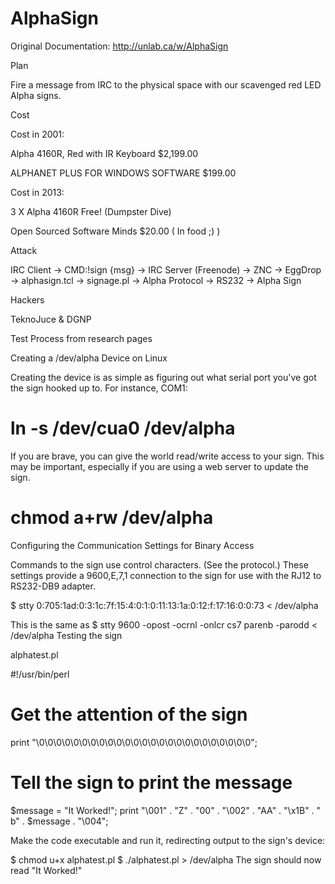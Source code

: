 AlphaSign
=========

Original Documentation: http://unlab.ca/w/AlphaSign


Plan

Fire a message from IRC to the physical space with our scavenged red LED Alpha signs.


Cost

Cost in 2001:

Alpha 4160R, Red with IR Keyboard $2,199.00

ALPHANET PLUS FOR WINDOWS SOFTWARE $199.00

Cost in 2013:

3 X Alpha 4160R Free! (Dumpster Dive)

Open Sourced Software Minds $20.00 ( In food ;) )


Attack

IRC Client -> CMD:!sign {msg} -> IRC Server (Freenode) -> ZNC -> EggDrop -> alphasign.tcl -> signage.pl -> Alpha Protocol -> RS232 -> Alpha Sign


Hackers

TeknoJuce & DGNP


Test Process from research pages

Creating a /dev/alpha Device on Linux

Creating the device is as simple as figuring out what serial port you've got the sign hooked up to. For instance, COM1:

# ln -s /dev/cua0 /dev/alpha
If you are brave, you can give the world read/write access to your sign. This may be important, especially if you are using a web server to update the sign.

# chmod a+rw /dev/alpha
Configuring the Communication Settings for Binary Access

Commands to the sign use control characters. (See the protocol.) These settings provide a 9600,E,7,1 connection to the sign for use with the RJ12 to RS232-DB9 adapter.


$ stty 0:705:1ad:0:3:1c:7f:15:4:0:1:0:11:13:1a:0:12:f:17:16:0:0:73 < /dev/alpha

This is the same as $ stty 9600 -opost -ocrnl -onlcr cs7 parenb -parodd < /dev/alpha Testing the sign

alphatest.pl

#!/usr/bin/perl
# Get the attention of the sign
print "\0\0\0\0\0\0\0\0\0\0\0\0\0\0\0\0\0\0\0\0\0\0\0\0\0";

# Tell the sign to print the message
$message = "It Worked!";
print "\001" . "Z" . "00" . "\002" . "AA" . "\x1B" . " b" . $message . "\004";

Make the code executable and run it, redirecting output to the sign's device:

$ chmod u+x alphatest.pl
$ ./alphatest.pl > /dev/alpha
The sign should now read "It Worked!"

